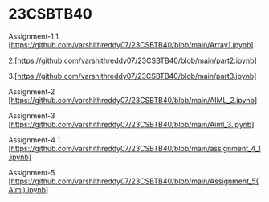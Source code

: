 # 23CSBTB40
Assignment-1
1.[https://github.com/varshithreddy07/23CSBTB40/blob/main/Array1.ipynb]

2.[https://github.com/varshithreddy07/23CSBTB40/blob/main/part2.ipynb]

3.[https://github.com/varshithreddy07/23CSBTB40/blob/main/part3.ipynb]

Assignment-2
[https://github.com/varshithreddy07/23CSBTB40/blob/main/AIML_2.ipynb]

Assignment-3
[https://github.com/varshithreddy07/23CSBTB40/blob/main/Aiml_3.ipynb]

Assignment-4
1.[https://github.com/varshithreddy07/23CSBTB40/blob/main/assignment_4_1.ipynb]

Assignment-5
[https://github.com/varshithreddy07/23CSBTB40/blob/main/Assignment_5(Aiml).ipynb]
